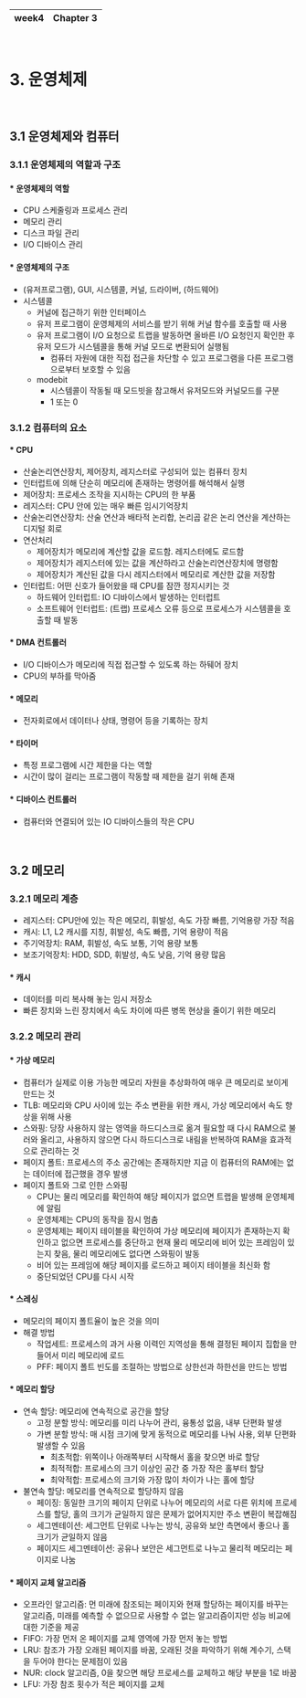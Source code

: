 | week4 | Chapter 3|
| ---------- | ------------ |
<br>

# 3. 운영체제

<br>

## 3.1 운영체제와 컴퓨터
### 3.1.1 운영체제의 역할과 구조
#### * 운영체제의 역할
- CPU 스케줄링과 프로세스 관리
- 메모리 관리
- 디스크 파일 관리
- I/O 디바이스 관리
#### * 운영체제의 구조
- (유저프로그램), GUI, 시스템콜, 커널, 드라이버, (하드웨어)
- 시스템콜
	- 커널에 접근하기 위한 인터페이스
	- 유저 프로그램이 운영체제의 서비스를 받기 위해 커널 함수를 호출할 때 사용
	- 유저 프로그램이 I/O 요청으로 트랩을 발동하면 올바른 I/O 요청인지 확인한 후 유저 모드가 시스템콜을 통해 커널 모드로 변환되어 실행됨
		- 컴퓨터 자원에 대한 직접 접근을 차단할 수 있고 프로그램을 다른 프로그램으로부터 보호할 수 있음
	- modebit
		- 시스템콜이 작동될 때 모드빗을 참고해서 유저모드와 커널모드를 구분
		- 1 또는 0
### 3.1.2 컴퓨터의 요소
#### * CPU
- 산술논리연산장치, 제어장치, 레지스터로 구성되어 있는 컴퓨터 장치
- 인터럽트에 의해 단순히 메모리에 존재하는 명령어를 해석해서 실행
- 제어장치: 프로세스 조작을 지시하는 CPU의 한 부품
- 레지스터: CPU 안에 있는 매우 빠른 임시기억장치
- 산술논리연산장치: 산술 연산과 배타적 논리합, 논리곱 같은 논리 연산을 계산하는 디지털 회로
- 연산처리
	- 제어장치가 메모리에 계산할 값을 로드함. 레지스터에도 로드함
	- 제어장치가 레지스터에 있는 값을 계산하라고 산술논리연산장치에 명령함
	- 제어장치가 계산된 값을 다시 레지스터에서 메모리로 계산한 값을 저장함
- 인터럽트: 어떤 신호가 들어왔을 때 CPU를 잠깐 정지시키는 것
	- 하드웨어 인터럽트: IO 디바이스에서 발생하는 인터럽트
	- 소프트웨어 인터럽트: (트랩) 프로세스 오류 등으로 프로세스가 시스템콜을 호출할 때 발동
#### * DMA 컨트롤러
- I/O 디바이스가 메모리에 직접 접근할 수 있도록 하는 하뒈어 장치
- CPU의 부하를 막아줌
#### * 메모리
- 전자회로에서 데이터나 상태, 명령어 등을 기록하는 장치
#### * 타이머
- 특정 프로그램에 시간 제한을 다는 역할
- 시간이 많이 걸리는 프로그램이 작동할 때 제한을 걸기 위해 존재
#### * 디바이스 컨트롤러
- 컴퓨터와 연결되어 있는 IO 디바이스들의 작은 CPU

<br>

## 3.2 메모리
### 3.2.1 메모리 계층
- 레지스터: CPU안에 있는 작은 메모리, 휘발성, 속도 가장 빠름, 기억용량 가장 적음
- 캐시: L1, L2 캐시를 지칭, 휘발성, 속도 빠름, 기억 용량이 적음
- 주기억장치: RAM, 휘발성, 속도 보통, 기억 용량 보통
- 보조기억장치: HDD, SDD, 휘발성, 속도 낮음, 기억 용량 많음
#### * 캐시
- 데이터를 미리 복사해 놓는 임시 저장소
- 빠른 장치와 느린 장치에서 속도 차이에 따른 병목 현상을 줄이기 위한 메모리
### 3.2.2 메모리 관리
#### * 가상 메모리
- 컴퓨터가 실제로 이용 가능한 메모리 자원을 추상화하여 매우 큰 메모리로 보이게 만드는 것
- TLB: 메모리와 CPU 사이에 있는 주소 변환을 위한 캐시, 가상 메모리에서 속도 향상을 위해 사용
- 스와핑: 당장 사용하지 않는 영역을 하드디스크로 옮겨 필요할 때 다시 RAM으로 불러와 올리고, 사용하지 않으면 다시 하드디스크로 내림을 반복하여 RAM을 효과적으로 관리하는 것
- 페이지 폴트: 프로세스의 주소 공간에는 존재하지만 지금 이 컴퓨터의 RAM에는 없는 데이터에 접근했을 경우 발생
- 페이지 폴트와 그로 인한 스와핑
	- CPU는 물리 메모리를 확인하여 해당 페이지가 없으면 트랩을 발생해 운영체제에 알림
	- 운영체제는 CPU의 동작을 잠시 멈춤
	- 운영체제는 페이지 테이블을 확인하여 가상 메모리에 페이지가 존재하는지 확인하고 없으면 프로세스를 중단하고 현재 물리 메모리에 비어 있는 프레임이 있는지 찾음, 물리 메모리에도 없다면 스와핑이 발동
	- 비어 있는 프레임에 해당 페이지를 로드하고 페이지 테이블을 최신화 함
	- 중단되었던 CPU를 다시 시작
#### * 스레싱
- 메모리의 페이지 폴트율이 높은 것을 의미
- 해결 방법
	- 작업세트: 프로세스의 과거 사용 이력인 지역성을 통해 결정된 페이지 집합을 만들어서 미리 메모리에 로드
	- PFF: 페이지 폴트 빈도를 조절하는 방법으로 상한선과 하한선을 만드는 방법
#### * 메모리 할당
- 연속 할당: 메모리에 연속적으로 공간을 할당
	- 고정 분할 방식: 메모리를 미리 나누어 관리, 융통성 없음, 내부 단편화 발생
	- 가변 분할 방식: 매 시점 크기에 맞게 동적으로 메모리를 나눠 사용, 외부 단편화 발생할 수 있음
		- 최초적합: 위쪽이나 아래쪽부터 시작해서 홀을 찾으면 바로 할당
		- 최적적합: 프로세스의 크기 이상인 공간 중 가장 작은 홀부터 할당
		- 최악적합: 프로세스의 크기와 가장 많이 차이가 나는 홀에 할당
- 불연속 할당: 메모리를 연속적으로 할당하지 않음
	- 페이징: 동일한 크기의 페이지 단위로 나누어 메모리의 서로 다른 위치에 프로세스를 할당, 홀의 크기가 균일하지 않은 문제가 없어지지만 주소 변환이 복잡해짐
	- 세그멘테이션: 세그먼트 단위로 나누는 방식, 공유와 보안 측면에서 좋으나 홀 크기가 균일하지 않음
	- 페이지드 세그멘테이션: 공유나 보안은 세그먼트로 나누고 물리적 메모리는 페이지로 나눔
#### * 페이지 교체 알고리즘
- 오프라인 알고리즘: 먼 미래에 참조되는 페이지와 현재 할당하는 페이지를 바꾸는 알고리즘, 미래를 예측할 수 없으므로 사용할 수 없는 알고리즘이지만 성능 비교에 대한 기준을 제공
- FIFO: 가장 먼저 온 페이지를 교체 영역에 가장 먼저 놓는 방법
- LRU: 참조가 가장 오래된 페이지를 바꿈, 오래된 것을 파악하기 위해 계수기, 스택을 두어야 한다는 문제점이 있음
- NUR: clock 알고리즘, 0을 찾으면 해당 프로세스를 교체하고 해당 부분을 1로 바꿈
- LFU: 가장 참조 횟수가 적은 페이지를 교체

<br>
